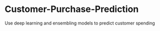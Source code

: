 # Customer-Purchase-Prediction
Use deep learning and ensembling models to predict customer spending
